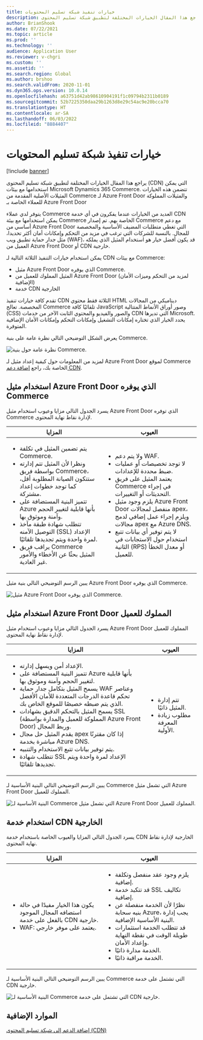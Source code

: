 ```yaml
---
title: خيارات تنفيذ شبكة تسليم المحتويات
description: يراجع هذا المقال الخيارات المختلفة لتطبيق شبكة تسليم المحتوى (CDN) التي يمكن استخدامها مع بيئات Microsoft Dynamics 365 Commerce. تتضمن هذه الخيارات المثيلات الأصلية المقدمة من Commerce لـ Azure Front Door والمثيلات المملوكة للعملاء الخاصة بـ Azure Front Door
author: BrianShook
ms.date: 07/22/2021
ms.topic: article
ms.prod: ''
ms.technology: ''
audience: Application User
ms.reviewer: v-chgri
ms.custom: ''
ms.assetid: ''
ms.search.region: Global
ms.author: brshoo
ms.search.validFrom: 2020-11-01
ms.dyn365.ops.version: 10.0.14
ms.openlocfilehash: a63751d42ab98610904191f1c09794b2311b0189
ms.sourcegitcommit: 52b7225350daa29b1263d8e29c54ac9e20bcca70
ms.translationtype: HT
ms.contentlocale: ar-SA
ms.lasthandoff: 06/03/2022
ms.locfileid: "8884407"
---
```

# <a name="content-delivery-network-implementation-options"></a>خيارات تنفيذ شبكة تسليم المحتويات

[!include [banner](includes/banner.md)]

يراجع هذا المقال الخيارات المختلفة لتطبيق شبكة تسليم المحتوى (CDN) التي يمكن استخدامها مع بيئات Microsoft Dynamics 365 Commerce. تتضمن هذه الخيارات المثيلات الأصلية المقدمة من Commerce لـ Azure Front Door والمثيلات المملوكة للعملاء الخاصة بـ Azure Front Door

يتوفر لدي عملاء Commerce العديد من الخيارات عندما يفكرون في أي خدمة CDN يمكن استخدامها مع بيئة Commerce الخاصة بهم. تم إصدار Commerce مع دعم أساسي من Azure Front Door التي تغطي متطلبات المضيف الأساسية والمخصصة للمجال. بالنسبة للشركات التي ترغب في مزيد من التحكم وإمكانات أمان أكثر تحديدا، مثل جدار حماية تطبيق ويب (WAF)، قد يكون أفضل خيار هو استخدام المثيل الذي يملكه العميل من Azure Front Door أو CDN خارجية.

يمكن استخدام خيارات التنفيذ الثلاثة التالية لـ CDN مع بيئات Commerce:

- مثيل Azure Front Door الذي يوفره Commerce.
- المثيل المملوك للعميل من Azure Front Door (لمزيد من التحكم وميزات الأمان الإضافية)
- خدمة CDN الخارجية

تقدم كافة خيارات تنفيذ CDN الثلاثة فقط محتوي HTML ديناميكي من المجالات المخصصة. تعالج Commerce تلقائيًا كافة JavaScript وصور أوراق الأنماط المتتالية (CSS) والصور والفيديو والمحتوي الثابت الآخر من خدمات CDN التي تديرها Microsoft. يحدد الخيار الذي تختاره إمكانات التشغيل وإمكانات التحكم وإمكانات الأمان الإضافية المتوفرة.

يعرض الشكل التوضيحي التالي نظرة عامة على بنية Commerce.

![نظرة عامة حول بنية Commerce.](media/Commerce_CDN-Option_ComparisonModels.png)

لمزيد من المعلومات حول كيفية إعداد مثيل لـ Azure Front Door لموقع Commerce الخاصة بك، راجع [إضافة دعم CDN](add-cdn-support.md).

## <a name="use-the-commerce-provided-azure-front-door-instance"></a>استخدام مثيل Azure Front Door الذي يوفره Commerce

يسرد الجدول التالي مزايا وعيوب استخدام مثيل Azure Front Door الذي توفره Commerce لإدارة نقاط نهاية المحتوى.

| المزايا | العيوب |
|------|------|
| <ul><li>يتم تضمين المثيل في تكلفة Commerce.</li><li>ونظرا لأن المثيل تتم إدارته بواسطة فريق Commerce، ستتكون الصيانة المطلوبة أقل، كما توجد خطوات إعداد مشتركة.</li><li>تتميز البنية المستضافة على Azure بأنها قابلية لتغيير الحجم وآمنة وموثوق بها.</li><li>تتطلب شهادة طبقة مآخذ التوصيل الآمنه (SSL) الإعداد لمرة واحدة ويتم تجديدها تلقائيًا.</li><li>يراقب فريق Commerce المثيل بحثًا عن الأخطاء والأمور غير العادية.</li></ul> | <ul><li>ولا يتم دعم WAF.</li><li>لا توجد تخصيصات أو عمليات ضبط محددة للإعدادات.</li><li>يعتمد المثيل على فريق Commerce في إجراء التحديثات أو التغييرات.</li><li>يلزم وجود مثيل Azure Front Door منفصل لمجالات apex، ويلزم إجراء عمل إضافي لدمج مجالات apex مع Azure DNS.</li><li>لا يتم توفير أي بيانات تتبع استخدام حول الاستجابات في الثانية (RPS) أو معدل الخطأ للعميل.</li></ul> |

يبين الرسم التوضيحي التالي بنية مثيل Azure Front Door الذي يوفره Commerce.

![مثيل Azure Front Door الذي يوفره Commerce.](media/Commerce_CDN-Option_CommerceFrontDoor.png)

## <a name="use-a-customer-owned-azure-front-door-instance"></a>استخدام مثيل Azure Front Door المملوك للعميل

يسرد الجدول التالي مزايا وعيوب استخدام مثيل Azure Front Door المملوك للعميل لإدارة نقاط نهاية المحتوى.

| المزايا | العيوب |
|------|------|
| <ul><li>الإعداد أمن ويسهل إدارته.</li><li>تتميز البنية المستضافة على Azure بأنها قابلية لتغيير الحجم وآمنة وموثوق بها.</li><li>يسمح المثيل بتكامل جدار حماية WAF وعناصر تحكم قاعدة الدرجات المتعددة للأمان الأفضل الذي يتم ضبطه خصيصًا للموقع الخاص بك.</li><li>يسمح المثيل بالتحكم الدقيق بشهادات SSL (المملوكة للعميل والمدارة بواسطة Azure Front Door) وربط المجال.</li><li>يقدم المثيل حل مجال apex إذا كان مقترنًا مباشرة بخدمة Azure DNS.</li><li>يتم توفير بيانات تتبع الاستخدام والتنبيه.</li><li>تتطلب شهادة SSL الإعداد لمرة واحدة ويتم تجديدها تلقائيًا.</li></ul> | <ul><li>تتم إدارة المثيل ذاتيًا.</li><li>مطلوب زيادة المعرفة الأولية.</li></ul> |

يبين الرسم التوضيحي التالي البنية الأساسية لـ Commerce التي تشمل مثيل Azure Front Door المملوك للعميل.

![البنية الأساسية لـ Commerce التي تشمل مثيل Azure Front Door المملوك للعميل.](media/Commerce_CDN-Option_CustomerOwnedAzureFrontDoor.png)

## <a name="use-an-external-cdn-service"></a>استخدام خدمة CDN الخارجية

يسرد الجدول التالي المزايا والعيوب الخاصة باستخدام خدمة CDN الخارجية لإدارة نقاط نهاية المحتوى.

| المزايا | العيوب |
|------|------|
| <ul><li>يكون هذا الخيار مفيدًا في حالة استضافه المجال الموجود بالفعل على خدمة CDN خارجية.</li><li>WAF: يعتمد على موفر خارجي.</li></ul> | <ul><li>يلزم وجود عقد منفصل وتكلفة إضافية.</li><li>قد تتكبد خدمة SSL تكاليف إضافية.</li><li>نظرًا لأن الخدمة منفصلة عن بنيه سحابة Azure، يجب إدارة البنية الأساسية الإضافية.</li><li>قد تتطلب الخدمة استثمارات طويلة الوقت في نقطة النهاية وإعداد الأمان.</li><li>الخدمة مدارة ذاتيًا.</li><li>الخدمة مراقبة ذاتيًا.</li></ul> |

يبين الرسم التوضيحي التالي البنية الأساسية لـ Commerce التي تشتمل على خدمة CDN خارجية.

![البنية الأساسية لـ Commerce التي تشتمل على خدمة CDN خارجية.](media/Commerce_CDN-Option_ExternalFrontDoor.png)

## <a name="additional-resources"></a>الموارد الإضافية

[إضافة الدعم إلى شبكة تسليم المحتوى (CDN)](add-cdn-support.md)
